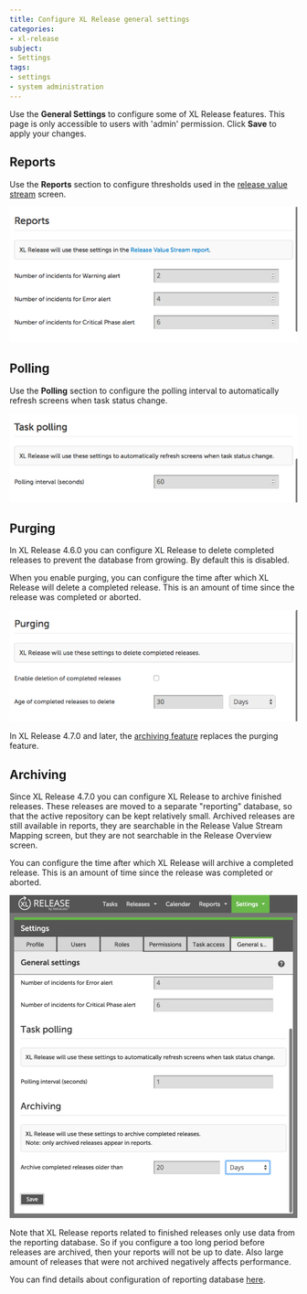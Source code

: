 ```yaml
---
title: Configure XL Release general settings
categories:
- xl-release
subject:
- Settings
tags:
- settings
- system administration
---
```


Use the **General Settings** to configure some of XL Release features. This page is only accessible to users with 'admin' permission. Click **Save** to apply your changes.

## Reports

Use the **Reports** section to configure thresholds used in the [release value stream](/xl-release/concept/reports-in-xl-release.html#release-value-stream) screen.

![Reports Settings](../images/reports-settings.png)

## Polling

Use the **Polling** section to configure the polling interval to automatically refresh screens when task status change.

![Reports Settings](../images/polling-settings.png)

## Purging

In XL Release 4.6.0 you can configure XL Release to delete completed releases to prevent the database from growing. By default this is disabled.

When you enable purging, you can configure the time after which XL Release will delete a completed release. This is an amount of time since the release was completed or aborted.

![Archiving Settings](../images/archiving-settings-purging.png)

In XL Release 4.7.0 and later, the [archiving feature](/xl-release/how-to/configure-xl-release-general-settings.html#archiving) replaces the purging feature.

## Archiving

Since XL Release 4.7.0 you can configure XL Release to archive finished releases. These releases are moved to a separate "reporting" database, so that the active repository can be kept relatively small. Archived releases are still available in reports, they are searchable in the Release Value Stream Mapping screen, but they are not searchable in the Release Overview screen.

You can configure the time after which XL Release will archive a completed release. This is an amount of time since the release was completed or aborted.

![Archiving Settings](../images/archiving-settings.png)

Note that XL Release reports related to finished releases only use data from the reporting database. So if you configure a too long period before releases are archived, then your reports will not be up to date. Also large amount of releases that were not archived negatively affects performance.

You can find details about configuration of reporting database [here](/xl-release/how-to/configure-the-reporting-database.html).
